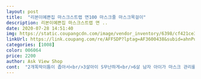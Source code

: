 ```yaml
---
layout: post 
title:  "리본이예쁜집 마스크스트랩 면100 마스크줄 마스크목걸이" 
description: 리본이예쁜집 마스크스트랩 면 ..
date: 2020-07-28 14:51:40 
img: https://static.coupangcdn.com/image/vendor_inventory/6398/cf421ce3ec9b0465e1f6c5a4dee61fac96a6129262956fae2db28ca8a9b7.jpg 
linkUrl: https://link.coupang.com/re/AFFSDP?lptag=AF3600438&subid=ahnPublicAsk&pageKey=1736751524&itemId=2956290906&vendorItemId=70944777182&traceid=V0-113-786d2d883150d002 
categories: [1008] 
color: 006064 
price: 2200 
author: Ask View Shop 
cont:  "2개똑딱이틈이 좁아서<br/>3살아이 S무난하게<br/>6살 남자 아이가 마스크 관리를 영 못하여 하나 구입하게 되었습니다.<br/><br/>8살 고초?는아니지만 M사이즈 넉넉하게<br/>그래서 안되겠다 싶어 마스크 줄이라도 목에 걸어주면 덜 잃어버리고 발로 밟고 다니진 않겠지... <br/> 하고 생각이 들어 구입했습니다.<br/><br/>그리고 저도 배송이 좀 느려서... <br/>(주문에서 배송까지 5일 걸림)<br/>그외는 흐물흐물 하지만은<br/>길이는 S.<br/>M사이즈 비교샷이구요<br/>깔끔하고 고급스런 포장이 너무 예쁘네요!<br/>깔별로 여러개 주문했어요<br/>다른 스트랩처럼 줄일정도 길이는 아니여요<br/>다자녀이기도하고 택배비 아끼고자 ㅋㅋ<br/>단점은사진에서보다시피<br/>될듯합니다<br/>똑딱이도 튼튼하게 잘 붙어있어 금방 떨어지거나 하는건 없을 듯 합니다.<br/><br/>리뉴얼시 이점은 추가되서 더욱더 번창하시길^^<br/>마스크를 내렸을 땐 명치 부분까지 오는 길이예요.<br/><br/>마스크에 손을 닿게 만드네요ㅠ<br/>만약 구입하실거면 여유를 가지고 주문을 하시면 될 것 같아요.<br/><br/>배송은주말끼고4일만에왔구요<br/>빠른 배송도 감사합니다 번창하세요!!<br/>사이즈 반반 시켰는데<br/>사이즈.<br/>갯수 잘맞게 왔어요<br/>생각보다 쉽게 안됨ㅎ.<br/>ㅎ<br/>쉽게고장나고 끼우기도 힘든것도 있어서<br/>스트랩고리형도 여러개 써봐도<br/>아이가 레인보우를 좋아해서 더 시켰는데<br/>안뜯고도 분리되구요(선물시뜯기그러닌깐ㅎ)<br/>어린이가 하기에는 어려움이 있네요<br/>우선 줄은 면으로 된 부드러운 소재이고 똑딱이로 마스크 끈을 연결 해 줘서 쉽게 탈부착을 할 수 있었습니다.<br/><br/>유아들은 면소재가 좋을듯 싶네요<br/>이걸루 정착?하려고 많이시킨건데ㅠ<br/>일단 줄이 투박하지 않아서 좋아요.<br/><br/>자기 몸만 떨렁 하고 나오면 끝이니 마스크를 하루에도 몇번씩 잃어버리고 뭐 매번 잔소리 하기도 귀찮더라구요.<br/><br/>저두 살짝의 신중함을 가미.<br/>해서 마스크에<br/>지인들 선물하려고 여러개 구매했는데 다들 어디서 구매했는지 물어봅니다.<br/> 저렴한 금액에 인기끌었네요^^<br/>차에 타면 마스크를 벗어서 아무곳에 놔둬 발로 밟고 다니고, 차에 그냥 두고 그냥 내리고... <br/><br/>착용시켰습니다 나가기직전 맘이 급할때라<br/>처음볼때 순간 망설여지지만요 유관상 분리됩니다<br/>초등자녀부터는 그냥 M사이즈 하셔도<br/>추가 주문 해야겠어요.<br/><br/>큰차이는없는듯<br/>포장상태보고 S.<br/>M사이즈<br/>폴리소재라 단단한 느낌이 각?잡혀 좋구요<br/>확실히 끈을 목에 걸어주니 마스크가 바닥에 굴러다니는 일은 없네요.<br/><br/>" 
---
```

